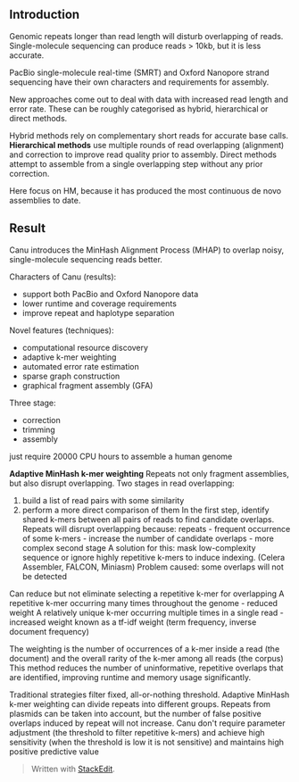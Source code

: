 ## Introduction
Genomic repeats longer than read length will disturb overlapping of reads. Single-molecule sequencing can produce reads > 10kb, but it is less accurate.

PacBio single-molecule real-time (SMRT) and Oxford Nanopore strand sequencing have their own characters and requirements for assembly. 

New approaches come out to deal with data with increased read length and error rate. These can be roughly categorised as hybrid, hierarchical or direct methods.

Hybrid methods rely on complementary short reads for accurate base calls.
**Hierarchical methods** use multiple rounds of read  overlapping (alignment) and correction to improve read quality prior to assembly.
Direct methods attempt to assemble from a single overlapping step without any prior correction.

Here focus on HM, because it has produced the most continuous de novo assemblies to date.

## Result
Canu introduces the MinHash Alignment Process (MHAP) to overlap noisy, single-molecule sequencing reads better.

Characters of Canu (results):
- support both PacBio and Oxford Nanopore data
- lower runtime and coverage requirements
- improve repeat and haplotype separation

Novel features (techniques):
- computational resource discovery
- adaptive k-mer weighting
- automated error rate estimation
- sparse graph construction
- graphical fragment assembly (GFA)

Three stage:
- correction
- trimming
- assembly

just require 20000 CPU hours to assemble a human genome

**Adaptive MinHash k-mer weighting**
Repeats not only fragment assemblies, but also disrupt overlapping.
Two stages in read overlapping:
1. build a list of read pairs with some similarity
2. perform a more direct comparison of them
In the first step, identify shared k-mers between all pairs of reads to find candidate overlaps. Repeats will disrupt overlapping because: 
repeats - frequent occurrence of some k-mers - increase the number of candidate overlaps - more complex second stage
A solution for this: mask low-complexity sequence or ignore highly repetitive k-mers to induce indexing. (Celera Assembler, FALCON, Miniasm)
Problem caused: some overlaps will not be detected

Can reduce but not eliminate selecting a repetitive k-mer for overlapping
A repetitive k-mer occurring many times throughout the genome - reduced weight 
A relatively unique k-mer occurring multiple times in a single read - increased weight 
known as a tf-idf weight (term frequency, inverse document frequency)

The weighting is the number of occurrences of a k-mer inside a read (the document) and the overall rarity of the k-mer among all reads (the corpus)
This method reduces the number of uninformative, repetitive overlaps that are identified, improving runtime and memory usage significantly.

Traditional strategies filter fixed, all-or-nothing threshold.
Adaptive MinHash k-mer weighting can divide repeats into different groups. Repeats from plasmids can be taken into account, but the number of false positive overlaps induced by repeat will not increase.
Canu don't require parameter adjustment (the threshold to filter repetitive k-mers) and achieve high sensitivity (when the threshold is low it is not sensitive) and maintains high positive predictive value 
> Written with [StackEdit](https://stackedit.io/).
<!--stackedit_data:
eyJoaXN0b3J5IjpbLTEwODQ4ODY1NzksMTg5NDY2MTcxMCw1Mz
E5MTQzMzgsMzUwMTg3NDk3LDEwNzIyNjY3MTQsMjA1OTA3MjEy
MiwtOTUxMTQ2OTYwLC0xMzQxMzAxNDQ5LC0xNTg5MDYzNTAwLD
E2ODM5OTIxNDYsLTMwODMxMV19
-->